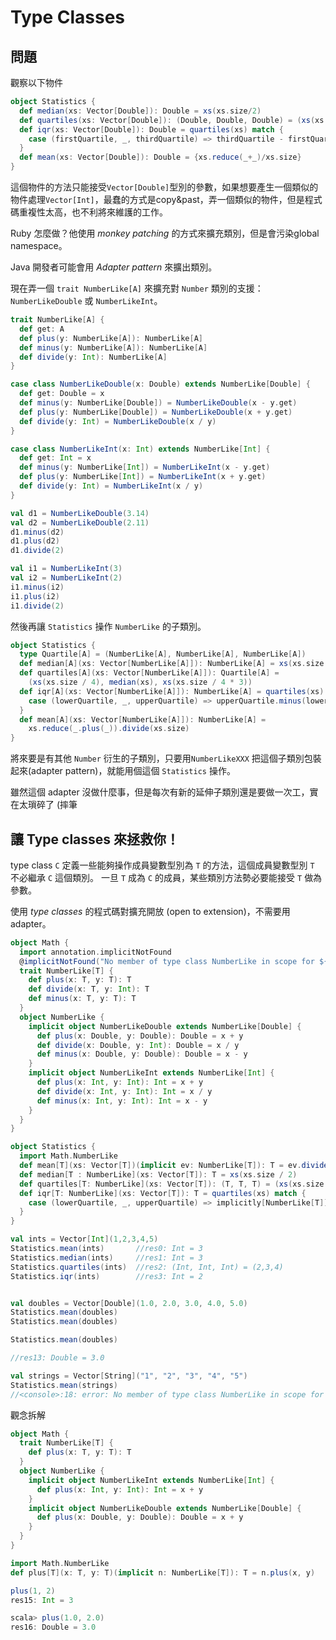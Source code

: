# Type Classes

## 問題

觀察以下物件
```scala
object Statistics {
  def median(xs: Vector[Double]): Double = xs(xs.size/2)
  def quartiles(xs: Vector[Double]): (Double, Double, Double) = (xs(xs.size/4), median(xs), xs(xs.size/4*3))
  def iqr(xs: Vector[Double]): Double = quartiles(xs) match {
    case (firstQuartile, _, thirdQuartile) => thirdQuartile - firstQuartile
  }
  def mean(xs: Vector[Double]): Double = {xs.reduce(_+_)/xs.size}
}
```

這個物件的方法只能接受```Vector[Double]```型別的參數，如果想要產生一個類似的物件處理```Vector[Int]```，最蠢的方式是copy&past，弄一個類似的物件，但是程式碼重複性太高，也不利將來維護的工作。

Ruby 怎麼做？他使用 *monkey patching* 的方式來擴充類別，但是會污染global namespace。

Java 開發者可能會用 *Adapter pattern* 來擴出類別。

現在弄一個 ```trait NumberLike[A]``` 來擴充對 ```Number``` 類別的支援： ```NumberLikeDouble``` 或 ```NumberLikeInt```。
```scala
trait NumberLike[A] {
  def get: A
  def plus(y: NumberLike[A]): NumberLike[A]
  def minus(y: NumberLike[A]): NumberLike[A]
  def divide(y: Int): NumberLike[A]
}

case class NumberLikeDouble(x: Double) extends NumberLike[Double] {
  def get: Double = x
  def minus(y: NumberLike[Double]) = NumberLikeDouble(x - y.get)
  def plus(y: NumberLike[Double]) = NumberLikeDouble(x + y.get)
  def divide(y: Int) = NumberLikeDouble(x / y)
}

case class NumberLikeInt(x: Int) extends NumberLike[Int] {
  def get: Int = x
  def minus(y: NumberLike[Int]) = NumberLikeInt(x - y.get)
  def plus(y: NumberLike[Int]) = NumberLikeInt(x + y.get)
  def divide(y: Int) = NumberLikeInt(x / y)
}

val d1 = NumberLikeDouble(3.14)
val d2 = NumberLikeDouble(2.11)
d1.minus(d2)
d1.plus(d2)
d1.divide(2)

val i1 = NumberLikeInt(3)
val i2 = NumberLikeInt(2)
i1.minus(i2)
i1.plus(i2)
i1.divide(2)
```

然後再讓 ```Statistics``` 操作 ```NumberLike``` 的子類別。
```scala
object Statistics {
  type Quartile[A] = (NumberLike[A], NumberLike[A], NumberLike[A])
  def median[A](xs: Vector[NumberLike[A]]): NumberLike[A] = xs(xs.size / 2)
  def quartiles[A](xs: Vector[NumberLike[A]]): Quartile[A] =
    (xs(xs.size / 4), median(xs), xs(xs.size / 4 * 3))
  def iqr[A](xs: Vector[NumberLike[A]]): NumberLike[A] = quartiles(xs) match {
    case (lowerQuartile, _, upperQuartile) => upperQuartile.minus(lowerQuartile)
  }
  def mean[A](xs: Vector[NumberLike[A]]): NumberLike[A] =
    xs.reduce(_.plus(_)).divide(xs.size)
}
```

將來要是有其他 ```Number``` 衍生的子類別，只要用```NumberLikeXXX``` 把這個子類別包裝起來(adapter pattern)，就能用個這個 ```Statistics``` 操作。

雖然這個 adapter 沒做什麼事，但是每次有新的延伸子類別還是要做一次工，實在太瑣碎了 (摔筆

## 讓 Type classes 來拯救你！

type class ```C``` 定義一些能夠操作成員變數型別為 ```T``` 的方法，這個成員變數型別 ```T``` 不必繼承 ```C``` 這個類別。
一旦 ```T``` 成為 ```C``` 的成員，某些類別方法勢必要能接受 ```T``` 做為參數。

使用 *type classes* 的程式碼對擴充開放 (open to extension)，不需要用 adapter。

```scala
object Math {
  import annotation.implicitNotFound
  @implicitNotFound("No member of type class NumberLike in scope for ${T}")
  trait NumberLike[T] {
    def plus(x: T, y: T): T
    def divide(x: T, y: Int): T
    def minus(x: T, y: T): T
  }
  object NumberLike {
    implicit object NumberLikeDouble extends NumberLike[Double] {
      def plus(x: Double, y: Double): Double = x + y
      def divide(x: Double, y: Int): Double = x / y
      def minus(x: Double, y: Double): Double = x - y
    }
    implicit object NumberLikeInt extends NumberLike[Int] {
      def plus(x: Int, y: Int): Int = x + y
      def divide(x: Int, y: Int): Int = x / y
      def minus(x: Int, y: Int): Int = x - y
    }
  }
}

object Statistics {
  import Math.NumberLike
  def mean[T](xs: Vector[T])(implicit ev: NumberLike[T]): T = ev.divide(xs.reduce(ev.plus(_, _)), xs.size)
  def median[T : NumberLike](xs: Vector[T]): T = xs(xs.size / 2)
  def quartiles[T: NumberLike](xs: Vector[T]): (T, T, T) = (xs(xs.size / 4), median(xs), xs(xs.size / 4 * 3))
  def iqr[T: NumberLike](xs: Vector[T]): T = quartiles(xs) match {
    case (lowerQuartile, _, upperQuartile) => implicitly[NumberLike[T]].minus(upperQuartile, lowerQuartile)
  }
}

val ints = Vector[Int](1,2,3,4,5)
Statistics.mean(ints)       //res0: Int = 3
Statistics.median(ints)     //res1: Int = 3
Statistics.quartiles(ints)  //res2: (Int, Int, Int) = (2,3,4)
Statistics.iqr(ints)        //res3: Int = 2


val doubles = Vector[Double](1.0, 2.0, 3.0, 4.0, 5.0)
Statistics.mean(doubles)
Statistics.mean(doubles)

Statistics.mean(doubles)

//res13: Double = 3.0

val strings = Vector[String]("1", "2", "3", "4", "5")
Statistics.mean(strings)
//<console>:18: error: No member of type class NumberLike in scope for String
```


觀念拆解
```scala
object Math {
  trait NumberLike[T] {
    def plus(x: T, y: T): T
  }
  object NumberLike {
    implicit object NumberLikeInt extends NumberLike[Int] {
      def plus(x: Int, y: Int): Int = x + y
    }
    implicit object NumberLikeDouble extends NumberLike[Double] {
      def plus(x: Double, y: Double): Double = x + y
    }
  }
}

import Math.NumberLike
def plus[T](x: T, y: T)(implicit n: NumberLike[T]): T = n.plus(x, y)

plus(1, 2)
res15: Int = 3

scala> plus(1.0, 2.0)
res16: Double = 3.0
```
